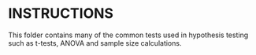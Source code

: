 # INSTRUCTIONS

This folder contains many of the common tests used in hypothesis testing such as t-tests, ANOVA and sample size calculations.